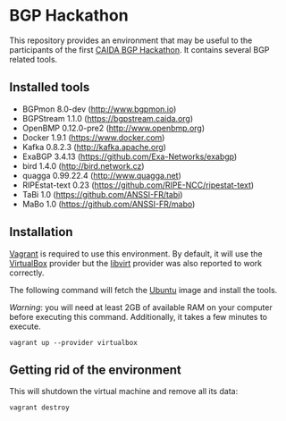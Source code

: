 # BGP Hackathon

This repository provides an environment that may be useful to the participants
of the first [CAIDA BGP Hackathon](https://github.com/CAIDA/bgp-hackathon). It
contains several BGP related tools.

## Installed tools

  * BGPmon 8.0-dev (http://www.bgpmon.io)
  * BGPStream 1.1.0 (https://bgpstream.caida.org)
  * OpenBMP 0.12.0-pre2 (http://www.openbmp.org)
  * Docker 1.9.1 (https://www.docker.com)
  * Kafka 0.8.2.3 (http://kafka.apache.org)
  * ExaBGP 3.4.13 (https://github.com/Exa-Networks/exabgp)
  * bird 1.4.0 (http://bird.network.cz)
  * quagga 0.99.22.4 (http://www.quagga.net)
  * RIPEstat-text 0.23 (https://github.com/RIPE-NCC/ripestat-text)
  * TaBi 1.0 (https://github.com/ANSSI-FR/tabi)
  * MaBo 1.0 (https://github.com/ANSSI-FR/mabo)

## Installation

[Vagrant](https://www.vagrantup.com) is required to use this environment. By
default, it will use the [VirtualBox](https://www.virtualbox.org) provider but
the [libvirt](https://github.com/pradels/vagrant-libvirt) provider was also
reported to work correctly.

The following command will fetch the [Ubuntu](https://www.ubuntu.com) image and
install the tools.

*Warning*: you will need at least 2GB of available RAM on your computer before
executing this command. Additionally, it takes a few minutes to execute.

```shell
vagrant up --provider virtualbox
```

## Getting rid of the environment

This will shutdown the virtual machine and remove all its data:
```shell
vagrant destroy
```
